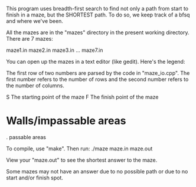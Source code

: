 This program uses breadth-first search to find not only a path from start to finish in a maze, but the SHORTEST path. To do so, we keep track of a bfsq and where we've been.

All the mazes are in the "mazes" directory in the present working directory. There are 7 mazes:

maze1.in
maze2.in
maze3.in
...
maze7.in

You can open up the mazes in a text editor (like gedit). Here's the legend:

The first row of two numbers are parsed by the code in "maze_io.cpp". The first number refers to the number of rows and the second number refers to the number of columns.

S	The starting point of the maze
F	The finish point of the maze
#	Walls/impassable areas
.	passable areas


To compile, use "make". Then run:
./maze maze.in maze.out

View your "maze.out" to see the shortest answer to the maze.

Some mazes may not have an answer due to no possible path or due to no start and/or finish spot.
